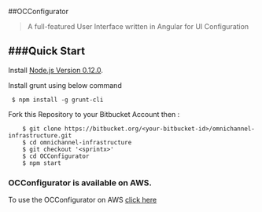 ##OCConfigurator
> A full-featured User Interface written in Angular for UI Configuration

###Quick Start
---

Install [Node.js Version 0.12.0](https://nodejs.org/download/release/v0.12.0/).

Install grunt using below command
 
```
 $ npm install -g grunt-cli	
```

Fork this Repository to your Bitbucket Account then :
   
```
    $ git clone https://bitbucket.org/<your-bitbucket-id>/omnichannel-infrastructure.git
    $ cd omnichannel-infrastructure
    $ git checkout '<sprintx>'
    $ cd OCConfigurator
    $ npm start
```
### OCConfigurator is available on AWS.
To use the OCConfigurator on AWS [click here](http://ec2-52-31-61-110.eu-west-1.compute.amazonaws.com/ocinfra/OCConfigurator)
